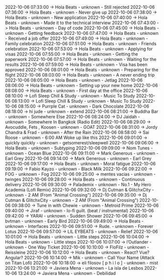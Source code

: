 2022-10-06 07:33:00 -> Hola Beats - unknown - Still rejected
2022-10-06 07:36:00 -> Hola Beats - unknown - Never give up
2022-10-06 07:38:00 -> Hola Beats - unknown - New application
2022-10-06 07:40:00 -> Hola Beats - unknown - Made it to the technical interview
2022-10-06 07:43:00 -> Hola Beats - unknown - Day of code
2022-10-06 07:45:00 -> Hola Beats - unknown - Getting feedback
2022-10-06 07:47:00 -> Hola Beats - unknown - Received a job offer
2022-10-06 07:49:00 -> Hola Beats - unknown - Family celebration
2022-10-06 07:51:00 -> Hola Beats - unknown - Friends celebration
2022-10-06 07:53:00 -> Hola Beats - unknown - Applying for visas
2022-10-06 07:55:00 -> Hola Beats - unknown - Getting the paperwork
2022-10-06 07:57:00 -> Hola Beats - unknown - Waiting for the results
2022-10-06 07:59:00 -> Hola Beats - unknown - Visa has been approved
2022-10-06 08:01:00 -> Hola Beats - unknown - Preparing for the flight
2022-10-06 08:03:00 -> Hola Beats - unknown - A never ending trip
2022-10-06 08:05:00 -> Hola Beats - unknown - Jetlag
2022-10-06 08:06:00 -> Hola Beats - unknown - Setting up your new home
2022-10-06 08:08:00 -> Hola Beats - unknown - First day at the office
2022-10-06 08:10:00 -> Lofi Sleep Chill & Study - unknown - Music To Study
2022-10-06 08:13:00 -> Lofi Sleep Chill & Study - unknown - Music To Study
2022-10-06 08:15:00 -> Purrple Cat - unknown - Dark Chocolate
2022-10-06 08:18:00 -> hi jude - unknown - extend
2022-10-06 08:21:00 -> Buddha Bar - unknown - Somewhere Else
2022-10-06 08:24:00 -> DJ Jaidah - unknown - Somewhere In Bangkok (Radio Edit)
2022-10-06 08:29:00 -> Avocuddle, Fets , Koosen - unknown - GOAT
2022-10-06 08:31:00 -> Jordy Chandra & Frad - unknown - After the Rain
2022-10-06 08:58:00 -> Sai Roose - unknown - 6:00 AM Woke up like this
2022-10-06 09:01:00 -> quickly quickly - unknown - getsomerest/sleepwell
2022-10-06 09:06:00 -> Hola Beats - unknown - Subtyping
2022-10-06 09:09:00 -> Nom Tunes - unknown - Ocean Blue
2022-10-06 09:11:00 -> Mark Generous - unknown - Earl Grey
2022-10-06 09:14:00 -> Mark Generous - unknown - Earl Grey
2022-10-06 09:17:00 -> Hola Beats - unknown - Moral fatigue
2022-10-06 09:19:00 -> Fabio Kayzo - unknown - Black Milk
2022-10-06 09:22:00 -> FOG - unknown - Fog
2022-10-06 09:25:00 -> mentes vacias - unknown - twinges
2022-10-06 09:28:00 -> Hola Beats - unknown - Continuous delivery
2022-10-06 09:30:00 -> Palademix - unknown - No.1 - My Hero Academia (Lofi Remix)
2022-10-06 09:32:00 -> Dj Cutman & GlitchxCity - unknown - 2 AM (From "Animal Crossing")
2022-10-06 09:35:00 -> Dj Cutman & GlitchxCity - unknown - 2 AM (From "Animal Crossing")
2022-10-06 09:38:00 -> Tune in with Chewie - unknown - Metroid Prime
2022-10-06 09:40:00 -> Jiraf - unknown - lo-fi guilt. (beat / instrumental)
2022-10-06 09:42:00 -> YARAI - unknown - Sudden Shower
2022-10-06 09:45:00 -> bvtman - unknown - Early Bird
2022-10-06 09:49:00 -> Hola Beats - unknown - Interfaces
2022-10-06 09:51:00 -> Rude. - unknown - Forever Lotus
2022-10-06 09:57:00 -> LIL EYBEATS - unknown - Relief
2022-10-06 10:01:00 -> Hola Beats - unknown - Little steps
2022-10-06 10:04:00 -> Hola Beats - unknown - Little steps
2022-10-06 10:07:00 -> l’Outlander - unknown - One Way Ticket
2022-10-06 10:10:00 -> FloFilz - unknown - Reissleine
2022-10-06 10:12:00 -> Hola Beats - unknown - React? Vue? Angular?
2022-10-06 10:14:00 -> Mik - unknown - Call Your Name (Attack on Titan Lofi)
2022-10-06 10:18:00 -> eli filosov [ p h i l o ] - unknown - mist
2022-10-06 13:21:00 -> Javiera Mena - unknown - La isla de Lesbos
2022-10-06 13:24:00 -> Javiera Mena - unknown - Debilidad

